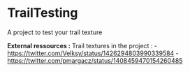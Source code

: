 # TrailTesting
 A project to test your trail texture
 
 <b>External ressources :</b>
 Trail textures in the project : 
   -https://twitter.com/Velksy/status/1426294803990339584
   -https://twitter.com/pmargacz/status/1408459470154260485
